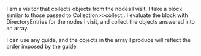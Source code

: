 I am a visitor that collects objects from the nodes I visit. I take a block similar to those passed to Collection>>collect:. I evaluate the block with DirectoryEntries for the nodes I visit, and collect the objects answered into an array.

I can use any guide, and the objects in the array I produce will reflect the order imposed by the guide.